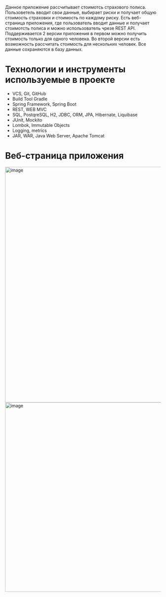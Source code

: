 Данное приложение рассчитывает стоимотсь страхового полиса.
Пользоветель вводит свои данные, выбирает риски и получает общую стоимость страховки и стоимость по каждому риску.
Есть веб-страница приложения, где пользователь вводит данные и получает стоимотсть полиса и можно использователь чрезе REST API.
Поддерживается 2 версии приложения в первом можно получить стоимость только для одного человека. Во второй версии есть возможность рассчитать стоимость для нескольких человек.
Все данные сохраняются в базу данных.
# Технологии и инструменты используемые в проекте
- VCS, Git, GitHub
- Build Tool Gradle
- Spring Framework, Spring Boot
- REST, WEB MVC
- SQL, PostqreSQL, H2, JDBC, ORM, JPA, Hibernate, Liquibase
- JUnit, Mockito
- Lombok, Immutable Objects
- Logging, metrics
- JAR, WAR, Java Web Server, Apache Tomcat
# Веб-страница приложения
<img width="666" height="760" alt="image" src="https://github.com/user-attachments/assets/2e6ca4a8-3d01-44e6-b725-6a89f4bbe1be" />
<img width="631" height="611" alt="image" src="https://github.com/user-attachments/assets/64871704-f357-431d-ac2b-36e8ba203181" />

